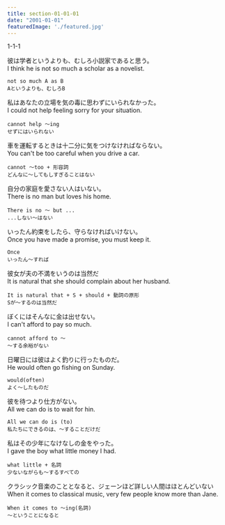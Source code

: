 ```yaml
---
title: section-01-01-01
date: "2001-01-01"
featuredImage: './featured.jpg'
---
```


1-1-1

<!-- end -->

彼は学者というよりも、むしろ小説家であると思う。  
I think he is not so much a scholar as a novelist.  

```
not so much A as B
Aというよりも、むしろB
```

私はあなたの立場を気の毒に思わずにいられなかった。  
I could not help feeling sorry for your situation.  

```
cannot help ～ing
せずにはいられない
```

車を運転するときは十二分に気をつけなければならない。  
You can't be too careful when you drive a car.  

```
cannot ～too + 形容詞
どんなに～してもしすぎることはない
```

自分の家庭を愛さない人はいない。  
There is no man but loves his home.  


```
There is no ～ but ...
...しない～はない
```

いったん約束をしたら、守らなければいけない。  
Once you have made a promise, you must keep it.  

```
Once
いったん～すれば
```

彼女が夫の不満をいうのは当然だ  
It is natural that she should complain about her husband.  
 

```
It is natural that + S + should + 動詞の原形
Sが～するのは当然だ
```

ぼくにはそんなに金は出せない。  
I can't afford to pay so much.  

```
cannot afford to ～
～する余裕がない
```

日曜日には彼はよく釣りに行ったものだ。  
He would often go fishing on Sunday.  

```
would(often)
よく～したものだ
```

彼を待つより仕方がない。  
All we can do is to wait for hin.  


```
All we can do is (to)
私たちにできるのは、～することだけだ
```

私はその少年になけなしの金をやった。  
I gave the boy what little money I had.  


```
what little + 名詞
少ないながらも～するすべての
```

クラシック音楽のこととなると、ジェーンほど詳しい人間はほとんどいない  
When it comes to classical music, very few people know more than Jane.  

```
When it comes to ～ing(名詞)
～ということになると
```

